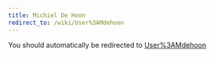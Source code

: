 ```yaml
---
title: Michiel De Hoon
redirect_to: /wiki/User%3AMdehoon
---
```


You should automatically be redirected to [User%3AMdehoon](/wiki/User%3AMdehoon)
